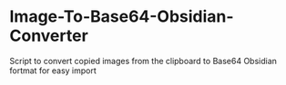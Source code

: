 # Image-To-Base64-Obsidian-Converter
Script to convert copied images from the clipboard to Base64 Obsidian fortmat for easy import
